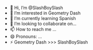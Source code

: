 - 👋 Hi, I’m @SlashBoySlash
- 👀 I’m interested in Geometry Dash
- 🌱 I’m currently learning Spanish
- 💞️ I’m looking to collaborate on...
- 📫 How to reach me ...
- 😄 Pronouns: ...
- ⚡ Geometry Dash >>> SlashBoySlash

<!---
SlashBoySlash/SlashBoySlash is a ✨ special ✨ repository because its `README.md` (this file) appears on your GitHub profile.
You can click the Preview link to take a look at your changes.
--->
